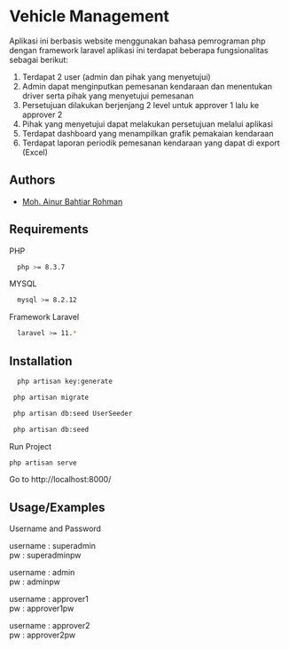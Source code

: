 
# Vehicle Management

Aplikasi ini berbasis website menggunakan bahasa pemrograman php
dengan framework laravel aplikasi ini terdapat beberapa fungsionalitas sebagai berikut:
1. Terdapat 2 user (admin dan pihak yang menyetujui)
2. Admin dapat menginputkan pemesanan kendaraan dan menentukan driver serta pihak yang menyetujui pemesanan
3. Persetujuan dilakukan berjenjang 2 level untuk approver 1 lalu ke approver 2
4. Pihak yang menyetujui dapat melakukan persetujuan melalui aplikasi
5. Terdapat dashboard yang menampilkan grafik pemakaian kendaraan
6. Terdapat laporan periodik pemesanan kendaraan yang dapat di export (Excel)
## Authors

- [Moh. Ainur Bahtiar Rohman](https://github.com/ainurbrr)


## Requirements
PHP

```bash
  php >= 8.3.7
```
MYSQL
```bash
  mysql >= 8.2.12
  ```
Framework Laravel
```bash
  laravel >= 11.*
  ```
## Installation
```bash
  php artisan key:generate
  ```
```bash
 php artisan migrate
  ```

```bash
 php artisan db:seed UserSeeder
  ```

```bash
 php artisan db:seed
  ```
Run Project
```bash
php artisan serve
  ```

Go to http://localhost:8000/
## Usage/Examples
Username and Password

username : superadmin\
pw : superadminpw

username : admin\
pw : adminpw

username : approver1\
pw : approver1pw

username : approver2\
pw : approver2pw


